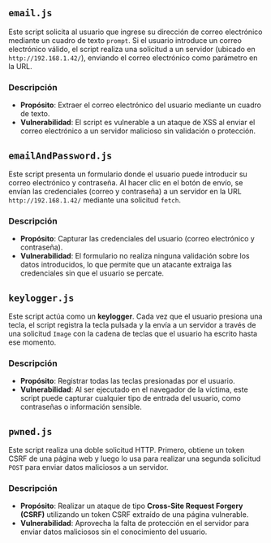 ## `email.js`

Este script solicita al usuario que ingrese su dirección de correo electrónico mediante un cuadro de texto `prompt`. Si el usuario introduce un correo electrónico válido, el script realiza una solicitud a un servidor (ubicado en `http://192.168.1.42/`), enviando el correo electrónico como parámetro en la URL.

### Descripción

- **Propósito**: Extraer el correo electrónico del usuario mediante un cuadro de texto.
- **Vulnerabilidad**: El script es vulnerable a un ataque de XSS al enviar el correo electrónico a un servidor malicioso sin validación o protección.

## `emailAndPassword.js`

Este script presenta un formulario donde el usuario puede introducir su correo electrónico y contraseña. Al hacer clic en el botón de envío, se envían las credenciales (correo y contraseña) a un servidor en la URL `http://192.168.1.42/` mediante una solicitud `fetch`.

### Descripción

- **Propósito**: Capturar las credenciales del usuario (correo electrónico y contraseña).
- **Vulnerabilidad**: El formulario no realiza ninguna validación sobre los datos introducidos, lo que permite que un atacante extraiga las credenciales sin que el usuario se percate.

## `keylogger.js`

Este script actúa como un **keylogger**. Cada vez que el usuario presiona una tecla, el script registra la tecla pulsada y la envía a un servidor a través de una solicitud `Image` con la cadena de teclas que el usuario ha escrito hasta ese momento.

### Descripción

- **Propósito**: Registrar todas las teclas presionadas por el usuario.
- **Vulnerabilidad**: Al ser ejecutado en el navegador de la víctima, este script puede capturar cualquier tipo de entrada del usuario, como contraseñas o información sensible.

## `pwned.js`

Este script realiza una doble solicitud HTTP. Primero, obtiene un token CSRF de una página web y luego lo usa para realizar una segunda solicitud `POST` para enviar datos maliciosos a un servidor.

### Descripción

- **Propósito**: Realizar un ataque de tipo **Cross-Site Request Forgery (CSRF)** utilizando un token CSRF extraído de una página vulnerable.
- **Vulnerabilidad**: Aprovecha la falta de protección en el servidor para enviar datos maliciosos sin el conocimiento del usuario.
